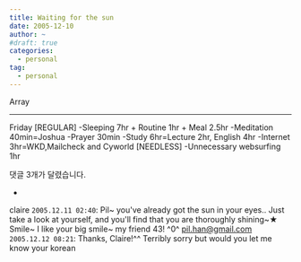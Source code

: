```yaml
---
title: Waiting for the sun
date: 2005-12-10
author: ~
#draft: true
categories:
  - personal
tag:
  - personal
---
```




Array

-------
Friday
[REGULAR]
-Sleeping 7hr + Routine 1hr + Meal 2.5hr
-Meditation 40min=Joshua
-Prayer 30min
-Study 6hr=Lecture 2hr, English 4hr 
-Internet 3hr=WKD,Mailcheck and Cyworld
[NEEDLESS]
-Unnecessary websurfing 1hr


 댓글  3개가 달렸습니다.

- 
 claire `2005.12.11 02:40`: 
Pil~ you've already got the sun in your eyes..
Just take a look at yourself, and you'll find that you are thoroughly shining~★
Smile~ I like your big smile~ my friend 43! ^0^
 pil.han@gmail.com `2005.12.12 08:21`: 
Thanks, Claire!^^ Terribly sorry but would you let me know your korean 



